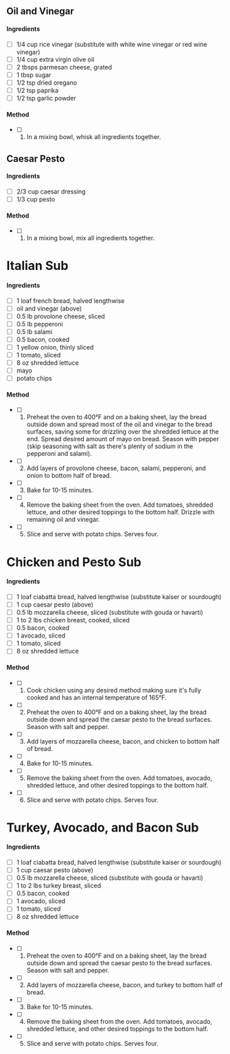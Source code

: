 ## Oil and Vinegar

#### Ingredients

- [ ] 1/4 cup rice vinegar (substitute with white wine vinegar or red wine vinegar)
- [ ] 1/4 cup extra virgin olive oil
- [ ] 2 tbsps parmesan cheese, grated
- [ ] 1 tbsp sugar
- [ ] 1/2 tsp dried oregano
- [ ] 1/2 tsp paprika
- [ ] 1/2 tsp garlic powder

#### Method

- [ ] 1. In a mixing bowl, whisk all ingredients together.

## Caesar Pesto

#### Ingredients

- [ ] 2/3 cup caesar dressing
- [ ] 1/3 cup pesto

#### Method

- [ ] 1. In a mixing bowl, mix all ingredients together.

# Italian Sub

#### Ingredients

- [ ] 1 loaf french bread, halved lengthwise
- [ ] oil and vinegar (above)
- [ ] 0.5 lb provolone cheese, sliced
- [ ] 0.5 lb pepperoni
- [ ] 0.5 lb salami
- [ ] 0.5 bacon, cooked
- [ ] 1 yellow onion, thinly sliced
- [ ] 1 tomato, sliced
- [ ] 8 oz shredded lettuce
- [ ] mayo
- [ ] potato chips

#### Method

- [ ] 1. Preheat the oven to 400°F and on a baking sheet, lay the bread outside down and spread most of the oil and vinegar to the bread surfaces, saving some for drizzling over the shredded lettuce at the end. Spread desired amount of mayo on bread. Season with pepper (skip seasoning with salt as there's plenty of sodium in the pepperoni and salami).
- [ ] 2. Add layers of provolone cheese, bacon, salami, pepperoni, and onion to bottom half of bread.
- [ ] 3. Bake for 10-15 minutes.
- [ ] 4. Remove the baking sheet from the oven. Add tomatoes, shredded lettuce, and other desired toppings to the bottom half. Drizzle with remaining oil and vinegar.
- [ ] 5. Slice and serve with potato chips. Serves four.

# Chicken and Pesto Sub

#### Ingredients

- [ ] 1 loaf ciabatta bread, halved lengthwise (substitute kaiser or sourdough)
- [ ] 1 cup caesar pesto (above)
- [ ] 0.5 lb mozzarella cheese, sliced (substitute with gouda or havarti)
- [ ] 1 to 2 lbs chicken breast, cooked, sliced
- [ ] 0.5 bacon, cooked
- [ ] 1 avocado, sliced
- [ ] 1 tomato, sliced
- [ ] 8 oz shredded lettuce

#### Method

- [ ] 1. Cook chicken using any desired method making sure it's fully cooked and has an internal temperature of 165°F.
- [ ] 2. Preheat the oven to 400°F and on a baking sheet, lay the bread outside down and spread the caesar pesto to the bread surfaces. Season with salt and pepper.
- [ ] 3. Add layers of mozzarella cheese, bacon, and chicken to bottom half of bread.
- [ ] 4. Bake for 10-15 minutes.
- [ ] 5. Remove the baking sheet from the oven. Add tomatoes, avocado, shredded lettuce, and other desired toppings to the bottom half.
- [ ] 6. Slice and serve with potato chips. Serves four.

# Turkey, Avocado, and Bacon Sub

#### Ingredients

- [ ] 1 loaf ciabatta bread, halved lengthwise (substitute kaiser or sourdough)
- [ ] 1 cup caesar pesto (above)
- [ ] 0.5 lb mozzarella cheese, sliced (substitute with gouda or havarti)
- [ ] 1 to 2 lbs turkey breast, sliced
- [ ] 0.5 bacon, cooked
- [ ] 1 avocado, sliced
- [ ] 1 tomato, sliced
- [ ] 8 oz shredded lettuce

#### Method

- [ ] 1. Preheat the oven to 400°F and on a baking sheet, lay the bread outside down and spread the caesar pesto to the bread surfaces. Season with salt and pepper.
- [ ] 2. Add layers of mozzarella cheese, bacon, and turkey to bottom half of bread.
- [ ] 3. Bake for 10-15 minutes.
- [ ] 4. Remove the baking sheet from the oven. Add tomatoes, avocado, shredded lettuce, and other desired toppings to the bottom half.
- [ ] 5. Slice and serve with potato chips. Serves four.
